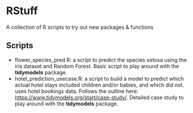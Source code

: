 # RStuff
A collection of R scripts to try out new packages &amp; functions

## Scripts
- flower_species_pred.R: a script to predict the species setosa using the iris dataset and Random Forest. Basic script to play around with the __tidymodels__ package. 
- hotel_prediction_usecase.R: a script to build a model to predict which actual hotel stays included children and/or babies, and which did not. uses hotel bookings data. Follows the outline here: https://www.tidymodels.org/start/case-study/. Detailed case study to play around with the __tidymodels__ package. 
